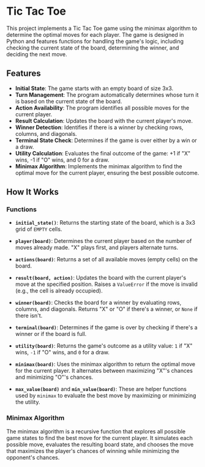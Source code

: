# Tic Tac Toe

This project implements a Tic Tac Toe game using the minimax algorithm to determine the optimal moves for each player. The game is designed in Python and features functions for handling the game's logic, including checking the current state of the board, determining the winner, and deciding the next move.

## Features

- **Initial State**: The game starts with an empty board of size 3x3.
- **Turn Management**: The program automatically determines whose turn it is based on the current state of the board.
- **Action Availability**: The program identifies all possible moves for the current player.
- **Result Calculation**: Updates the board with the current player's move.
- **Winner Detection**: Identifies if there is a winner by checking rows, columns, and diagonals.
- **Terminal State Check**: Determines if the game is over either by a win or a draw.
- **Utility Calculation**: Evaluates the final outcome of the game: +1 if "X" wins, -1 if "O" wins, and 0 for a draw.
- **Minimax Algorithm**: Implements the minimax algorithm to find the optimal move for the current player, ensuring the best possible outcome.

## How It Works

### Functions

- **`initial_state()`**: Returns the starting state of the board, which is a 3x3 grid of `EMPTY` cells.
  
- **`player(board)`**: Determines the current player based on the number of moves already made. "X" plays first, and players alternate turns.
  
- **`actions(board)`**: Returns a set of all available moves (empty cells) on the board.
  
- **`result(board, action)`**: Updates the board with the current player's move at the specified position. Raises a `ValueError` if the move is invalid (e.g., the cell is already occupied).
  
- **`winner(board)`**: Checks the board for a winner by evaluating rows, columns, and diagonals. Returns "X" or "O" if there's a winner, or `None` if there isn't.
  
- **`terminal(board)`**: Determines if the game is over by checking if there's a winner or if the board is full.
  
- **`utility(board)`**: Returns the game's outcome as a utility value: `1` if "X" wins, `-1` if "O" wins, and `0` for a draw.
  
- **`minimax(board)`**: Uses the minimax algorithm to return the optimal move for the current player. It alternates between maximizing "X"'s chances and minimizing "O"'s chances.
  
- **`max_value(board)`** and **`min_value(board)`**: These are helper functions used by `minimax` to evaluate the best move by maximizing or minimizing the utility.

### Minimax Algorithm

The minimax algorithm is a recursive function that explores all possible game states to find the best move for the current player. It simulates each possible move, evaluates the resulting board state, and chooses the move that maximizes the player's chances of winning while minimizing the opponent's chances.

